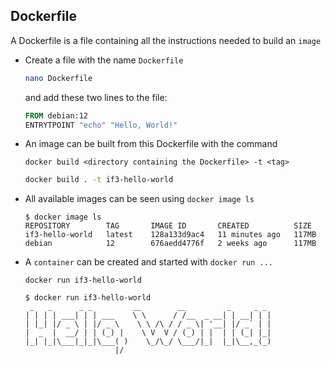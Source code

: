 ## Dockerfile

A Dockerfile is a file containing all the instructions needed to build an `image`

 - Create a file with the name `Dockerfile`
    ```sh
    nano Dockerfile
    ```
    and add these two lines to the file:
    ```Dockerfile
    FROM debian:12
    ENTRYTPOINT "echo" "Hello, World!"
    ```

 - An image can be built from this Dockerfile with the command

   `docker build <directory containing the Dockerfile> -t <tag>`

    ```sh
    docker build . -t if3-hello-world
    ```

 - All available images can be seen using `docker image ls`
    ```
    $ docker image ls
    REPOSITORY        TAG       IMAGE ID       CREATED          SIZE
    if3-hello-world   latest    128a133d9ac4   11 minutes ago   117MB
    debian            12        676aedd4776f   2 weeks ago      117MB
    ```

 - A `container` can be created and started with `docker run ...`
    ```
    docker run if3-hello-world
    ```
    ```
    $ docker run if3-hello-world
     _   _      _ _         __        __         _     _ _ 
    | | | | ___| | | ___    \ \      / /__  _ __| | __| | |
    | |_| |/ _ \ | |/ _ \    \ \ /\ / / _ \| '__| |/ _` | |
    |  _  |  __/ | | (_) |    \ V  V / (_) | |  | | (_| |_|
    |_| |_|\___|_|_|\___( )    \_/\_/ \___/|_|  |_|\__,_(_)
                        |/
    ```
